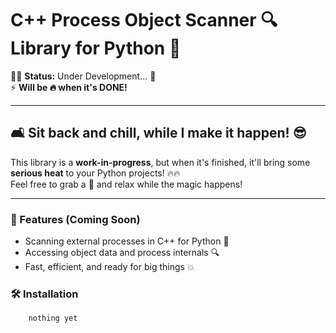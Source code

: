 # C++ Process Object Scanner 🔍 Library for Python 🐍

👨‍💻 **Status:** Under Development... 🚧  
⚡ **Will be 🔥 when it's DONE!**

---

## 🛋️ Sit back and chill, while I make it happen! 😎

This library is a **work-in-progress**, but when it's finished, it'll bring some **serious heat** to your Python projects! 🔥🔥  
Feel free to grab a 🍿 and relax while the magic happens!

---

### 🔧 Features (Coming Soon)
- Scanning external processes in C++ for Python 🐍
- Accessing object data and process internals 🔍
- Fast, efficient, and ready for big things 💥

### 🛠️ Installation
```bash 
    nothing yet
```
